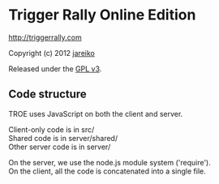 Trigger Rally Online Edition
============================

http://triggerrally.com

Copyright (c) 2012 [jareiko](https://github.com/jareiko)

Released under the [GPL v3](http://www.gnu.org/licenses/gpl-3.0.html).


Code structure
--------------

TROE uses JavaScript on both the client and server.

Client-only code is in src/  
Shared code is in server/shared/  
Other server code is in server/


On the server, we use the node.js module system ('require').  
On the client, all the code is concatenated into a single file.
